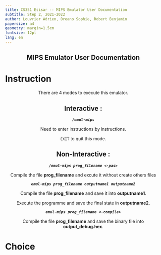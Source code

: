 ```yaml
---
title: CS351 Esisar -- MIPS Emulator User Documentation
subtitle: Step 2, 2021-2022 
author: Louvrier Adrien, Dreano Sophie, Robert Benjamin
papersize: a4
geometry: margin=1.5cm
fontsize: 12pt
lang: en
---
```


<div style="text-align: center;">

## MIPS Emulator User Documentation

</div>

# **Instruction**
<div style="text-align: center;">
There are 4 modes to execute this emulator.

## **Interactive** :
***`/emul-mips`***

Need to enter instructions by instructions.

`EXIT` to quit this mode.

## **Non-Interactive** : 

***`/emul-mips prog_filename <-pas>`***

Compile the file **prog_filename** and excute it without create others files

***`emul-mips prog_filename outputname1 outputname2`***

Compile the file **prog_filename** and save it into **outputname1**.

Execute the programme and save the final state in **outputname2**.

***`emul-mips prog_filename <-compile>`***

Compile the file **prog_filename** and save the binary file into **output_debug.hex**.
</div>


# **Choice**
<div style="text-align: center;">

</div>